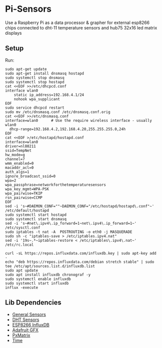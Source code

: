 # Pi-Sensors
Use a Raspberry Pi as a data processor &amp; grapher for external esp8266 chips connected to dht-11 temperature sensors and hub75 32x16 led matrix displays

## Setup
Run:
```
sudo apt-get update
sudo apt-get install dnsmasq hostapd
sudo systemctl stop dnsmasq
sudo systemctl stop hostapd
cat <<EOF >>/etc/dhcpcd.conf
interface wlan0
    static ip_address=192.168.4.1/24
    nohook wpa_supplicant
EOF
sudo service dhcpcd restart
sudo mv /etc/dnsmasq.conf /etc/dnsmasq.conf.orig
cat <<EOF >>/etc/dnsmasq.conf
interface=wlan0      # Use the require wireless interface - usually wlan0
  dhcp-range=192.168.4.2,192.168.4.20,255.255.255.0,24h
EOF
cat <<EOF >/etc/hostapd/hostapd.conf
interface=wlan0
driver=nl80211
ssid=TempNet
hw_mode=g
channel=7
wmm_enabled=0
macaddr_acl=0
auth_algs=1
ignore_broadcast_ssid=0
wpa=2
wpa_passphrase=networkforthetemperaturesensors
wpa_key_mgmt=WPA-PSK
wpa_pairwise=TKIP
rsn_pairwise=CCMP
EOF
sed -i 's~#DAEMON_CONF=""~DAEMON_CONF="/etc/hostapd/hostapd\.conf"~' /etc/default/hostapd
sudo systemctl start hostapd
sudo systemctl start dnsmasq
sed -i 's~#net\.ipv4\.ip_forward=1~net\.ipv4\.ip_forward=1~' /etc/sysctl.conf
sudo iptables -t nat -A  POSTROUTING -o eth0 -j MASQUERADE
sudo sh -c "iptables-save > /etc/iptables.ipv4.nat"
sed -i '19s~.*~iptables-restore < /etc/iptables\.ipv4\.nat~' /etc/rc.local

curl -sL https://repos.influxdata.com/influxdb.key | sudo apt-key add -
echo "deb https://repos.influxdata.com/debian stretch stable" | sudo tee /etc/apt/sources.list.d/influxdb.list
sudo apt update
sudo apt install influxdb chronograf -y
sudo systemctl enable influxdb
sudo systemctl start influxdb
influx -execute 
```
## Lib Dependencies
- [General Sensors](https://github.com/adafruit/Adafruit_Sensor)
- [DHT Sensors](https://github.com/adafruit/DHT-sensor-library)
- [ESP8266 InfluxDB](https://github.com/tobiasschuerg/ESP8266_Influx_DB)
- [Adafruit GFX](https://github.com/adafruit/Adafruit-GFX-Library)
- [PxMatrix](https://github.com/2dom/PxMatrix)
- [Time](https://github.com/PaulStoffregen/Time)
